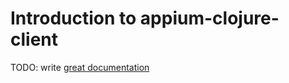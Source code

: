 # Introduction to appium-clojure-client

TODO: write [great documentation](http://jacobian.org/writing/what-to-write/)
